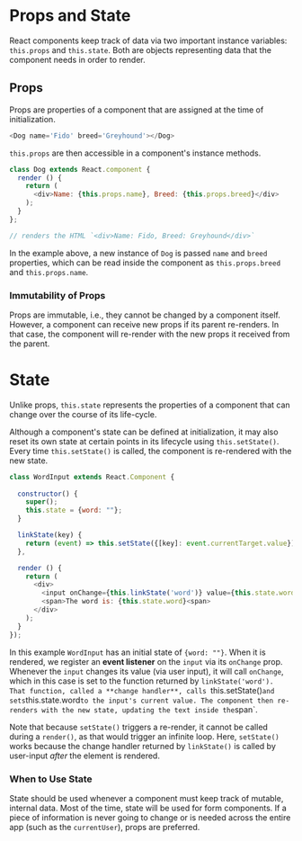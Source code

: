# Props and State

React components keep track of data via two important instance variables:
`this.props` and `this.state`. Both are objects representing data that the
component needs in order to render.

## Props

Props are properties of a component that are assigned at the time of
initialization.

```js
<Dog name='Fido' breed='Greyhound'></Dog>

```

`this.props` are then accessible in a component's instance methods.

```js
class Dog extends React.component {
  render () {
    return (
      <div>Name: {this.props.name}, Breed: {this.props.breed}</div>
    );
  }
};

// renders the HTML `<div>Name: Fido, Breed: Greyhound</div>`

```

In the example above, a new instance of `Dog` is passed `name` and `breed`
properties, which can be read inside the component as `this.props.breed` and
`this.props.name`.

### Immutability of Props

Props are immutable, i.e., they cannot be changed by a component itself.
However, a component can receive new props if its parent re-renders. In that
case, the component will re-render with the new props it received from the
parent.

# State

Unlike props, `this.state` represents the properties of a component that can
change over the course of its life-cycle.

Although a component's state can be defined at initialization, it may also reset
its own state at certain points in its lifecycle using `this.setState()`. Every
time `this.setState()` is called, the component is re-rendered with the new
state. 

```javascript
class WordInput extends React.Component {
  
  constructor() {
    super();
    this.state = {word: ""};
  }

  linkState(key) {
    return (event) => this.setState({[key]: event.currentTarget.value});
  },

  render () {
    return (
      <div>
        <input onChange={this.linkState('word')} value={this.state.word}/>
        <span>The word is: {this.state.word}<span>
      </div>
    );
  }
});
```

In this example `WordInput` has an initial state of `{word: ""}`. When it is
rendered, we register an **event listener** on the `input` via its `onChange`
prop. Whenever the `input` changes its value (via user input), it will call
`onChange`, which in this case is set to the function returned by
`linkState('word'). That function, called a **change handler**, calls
`this.setState()` and sets `this.state.word` to the input's current value. The
component then re-renders with the new state, updating the text inside the
`span`.

Note that because `setState()` triggers a re-render, it cannot be called during
a `render()`, as that would trigger an infinite loop. Here, `setState()` works
because the change handler returned by `linkState()` is called by user-input
*after* the element is rendered.

### When to Use State

State should be used whenever a component must keep track of mutable, internal
data. Most of the time, state will be used for form components. If a piece of
information is never going to change or is needed across the entire app (such as
the `currentUser`), props are preferred.
